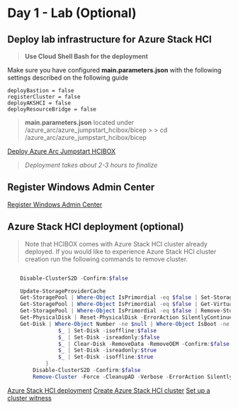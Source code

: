 # Day 1 - Lab (Optional)

## Deploy lab infrastructure for Azure Stack HCI

>
> **Use Cloud Shell Bash for the deployment**

Make sure you have configured **main.parameters.json** with the following settings described on the following guide

    deployBastion = false
    registerCluster = false
    deployAKSHCI = false
    deployResourceBridge = false

> **main.parameters.json** located under /azure_arc/azure_jumpstart_hcibox/bicep
    >
    > cd /azure_arc/azure_jumpstart_hcibox/bicep


[Deploy Azure Arc Jumpstart HCIBOX](https://azurearcjumpstart.io/azure_jumpstart_hcibox)

> *Deployment takes about 2-3 hours to finalize*

## Register Windows Admin Center

[Register Windows Admin Center](https://learn.microsoft.com/en-us/azure-stack/hci/manage/register-windows-admin-center)

## Azure Stack HCI deployment (optional)

> Note that HCIBOX comes with Azure Stack HCI cluster already deployed. If you would like to experience Azure Stack HCI cluster creation run the following commands to remove cluster.

```powershell

    Disable-ClusterS2D -Confirm:$false

    Update-StorageProviderCache
    Get-StoragePool | Where-Object IsPrimordial -eq $false | Set-StoragePool -IsReadOnly:$false -ErrorAction SilentlyContinue
    Get-StoragePool | Where-Object IsPrimordial -eq $false | Get-VirtualDisk | Remove-VirtualDisk -Confirm:$false -ErrorAction SilentlyContinue
    Get-StoragePool | Where-Object IsPrimordial -eq $false | Remove-StoragePool -Confirm:$false -ErrorAction SilentlyContinue
    Get-PhysicalDisk | Reset-PhysicalDisk -ErrorAction SilentlyContinue
    Get-Disk | Where-Object Number -ne $null | Where-Object IsBoot -ne $true | Where-Object IsSystem -ne $true | Where-Object PartitionStyle -ne RAW | Foreach-Object {
                $_ | Set-Disk -isoffline:$false
                $_ | Set-Disk -isreadonly:$false
                $_ | Clear-Disk -RemoveData -RemoveOEM -Confirm:$false
                $_ | Set-Disk -isreadonly:$true
                $_ | Set-Disk -isoffline:$true
            }
        Disable-ClusterS2D -Confirm:$false
        Remove-Cluster -Force -CleanupAD -Verbose -ErrorAction SilentlyContinue

```

[Azure Stack HCI deployment](https://learn.microsoft.com/en-us/azure-stack/hci/deploy/operating-system)
[Create Azure Stack HCI cluster](https://learn.microsoft.com/en-us/azure-stack/hci/deploy/create-cluster)
[Set up a cluster witness](https://learn.microsoft.com/en-us/azure-stack/hci/manage/witness)
